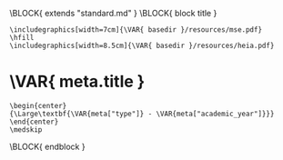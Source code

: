 \BLOCK{ extends "standard.md" }
\BLOCK{ block title }
```{=latex}
\includegraphics[width=7cm]{\VAR{ basedir }/resources/mse.pdf}
\hfill
\includegraphics[width=8.5cm]{\VAR{ basedir }/resources/heia.pdf}

```

# \VAR{ meta.title }

```{=latex}
\begin{center}
{\Large\textbf{\VAR{meta["type"]} - \VAR{meta["academic_year"]}}} 
\end{center}
\medskip

```
\BLOCK{ endblock }